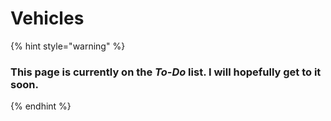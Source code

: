 # Vehicles

{% hint style="warning" %}
### This page is currently on the _To-Do_ list. I will hopefully get to it soon.
{% endhint %}
